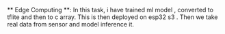 ** Edge Computing **:
In this task, i have trained ml model , converted to tflite and then to c array. This is then deployed on esp32 s3 . Then we take real data from sensor and model inference it.